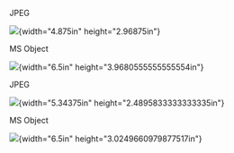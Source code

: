 JPEG

![](media/image1.jpeg){width="4.875in" height="2.96875in"}

MS Object

![](media/image2.tiff){width="6.5in" height="3.9680555555555554in"}

JPEG

![](media/image3.jpeg){width="5.34375in" height="2.4895833333333335in"}

MS Object

![](media/image4.jpeg){width="6.5in" height="3.0249660979877517in"}
